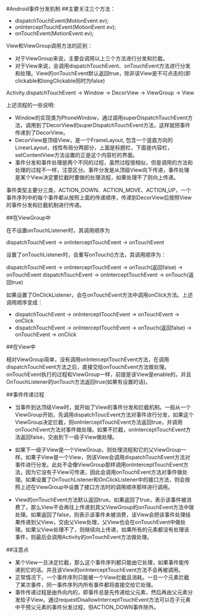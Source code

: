 #Android事件分发机制
##主要关注三个方法：

- dispatchTouchEvent(MotionEvent ev);
- onInterceptTouchEvent(MotionEvent ev);
- onTouchEvent(MotionEvent ev);


View和ViewGroup调用方法的区别：

- 对于ViewGroup来说，主要会调用以上三个方法进行分发和拦截。
- 对于View来说，会调用dispatchTouchEvent、onTouchEvent方法进行分发和处理。View的onTouchEvent默认返回true，除非该View是不可点击的(即clickable和longClickable同时为false)

Activity.dispatchTouchEvent -> Window -> DecorView -> ViewGroup -> View

上述流程的一些说明:

- Window的实现类为PhoneWindow，通过调用superDispatchTouchEvent方法，调用到了DecorView的superDispatchTouchEvent方法，这样就把事件传递到了DecorView。
- DecorView是顶级View，是一个FrameLayout, 包含一个竖直方向的LinearLayout，线性布局分两部分，上面是标题栏，下面是内容栏，setContentView方法设置的正是这个内容栏的界面。
- 事件分发和事件处理是两个不同的过程，虽然过程很相似，但是调用的方法和处理的过程不一样，注意区分。事件分发是从顶级View向下传递，事件处理是某个View决定要拦截时要做的处理流程，如果处理不了则向上传递。

事件类型主要分三类，ACTION_DOWN、ACTION_MOVE、ACTION_UP，一个事件序列中的每个事件都从按照上面的传递顺序，传递到DecorView后按照View的事件分发和拦截机制进行传递。

##在ViewGroup中

在不设置onTouchListener时，其调用顺序为

dispatchTouchEvent -> onInterceptTouchEvent -> onTouchEvent

设置了onTouchListener时，会重写onTouch()方法，其调用顺序为：

dispatchTouchEvent -> onInterceptTouchEvent -> onTouch(返回false) -> onTouchEvent
dispatchTouchEvent -> onInterceptTouchEvent -> onTouch(返回true)

如果设置了OnClickListener，会在onTouchEvent方法中调用onClick方法。上述调用顺序变成：

- dispatchTouchEvent -> onInterceptTouchEvent -> onTouchEvent -> onClick  
- dispatchTouchEvent -> onInterceptTouchEvent -> onTouch(返回false) -> onTouchEvent -> onClick

##在View中

相对ViewGroup简单，没有调用onInterceptTouchEvent方法，在调用dispatchTouchEvent方法之后，直接交给onTouchEvent方法做处理。onTouchEvent执行的过程和ViewGroup一样，前提是该View是enable的，并且OnTouchListener的onTouch方法返回true(如果有设置的话)。

##事件传递过程

- 当事件到达顶级View时，就开始了View的事件分发和拦截机制。一般从一个ViewGroup开始，先调用dispatchToucEvent方法对事件进行分发，如果这个ViewGroup决定拦截，则onInterceptTouchEvent方法返回true，并调用onTouchEvent方法对事件做处理。如果不拦截，onInterceptTouchEvent方法返回false，交由到下一级子View做处理。

- 如果下一级子View是一个ViewGroup，则处理流程和它的父ViewGroup一样。如果子View是一个View，则该View会调用dispatchTouchEvent方法对事件进行分发。此处不会像ViewGroup那样调用onInterceptTouchEvent方法，因为它没有子View可传递，因此会调用onTouchEvent方法对事件做处理。如果设置了OnTouchListener和OnClickListener中的接口方法，则会按照上述在ViewGroup中设置了接口方法时的调用顺序那样进行调用。

- View的onTouchEvent方法默认返回true。如果返回了true，表示该事件被消费了，那么View不会再往上传递到其父ViewGroup的onTouchEvent方法中做处理。如果返回了false，则表示该事件未被消费，该View会把该事件处理结果传递到父View，交由父View处理，父View也会在onTouchEvent中做处理。如果父View处理不了，则继续向上传递，如果所有的元素都没有处理该事件，则最后会调用Activity的onTouchEvent方法做处理。

##注意点

- 某个View一旦决定拦截，那么这个事件序列都只能由它处理，如果事件能传递到它的话。并且该View的onInterceptTouchEvent方法不会再被调用。
- 正常情况下，一个事件序列只能被一个View拦截且消耗。一旦一个元素拦截了某次事件，同一事件序列内所有事件都将直接交给它处理。
- 事件传递过程是由外向内的，即事件总是先传递给父元素，然后再由父元素分发给子View。通过requestDisallowInterceptTouchEvent方法可以在子元素中干预父元素的事件分发过程，但ACTION_DOWN事件除外。